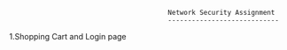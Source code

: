                                             Network Security Assignment
                                            ----------------------------
                                            
1.Shopping Cart and Login page
      
                                            
